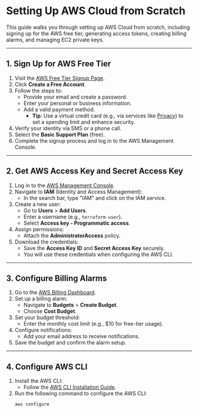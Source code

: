 # Setting Up AWS Cloud from Scratch

This guide walks you through setting up AWS Cloud from scratch, including signing up for the AWS free tier, generating access tokens, creating billing alarms, and managing EC2 private keys.

---

## **1. Sign Up for AWS Free Tier**

1. Visit the [AWS Free Tier Signup Page](https://aws.amazon.com/free).
2. Click **Create a Free Account**.
3. Follow the steps to:
   - Provide your email and create a password.
   - Enter your personal or business information.
   - Add a valid payment method.
     - **Tip**: Use a virtual credit card (e.g., via services like [Privacy](https://privacy.com)) to set a spending limit and enhance security.
4. Verify your identity via SMS or a phone call.
5. Select the **Basic Support Plan** (free).
6. Complete the signup process and log in to the AWS Management Console.

---

## **2. Get AWS Access Key and Secret Access Key**

1. Log in to the [AWS Management Console](https://aws.amazon.com/console/).
2. Navigate to **IAM** (Identity and Access Management):
   - In the search bar, type "IAM" and click on the IAM service.
3. Create a new user:
   - Go to **Users** > **Add Users**.
   - Enter a username (e.g., `terraform-user`).
   - Select **Access key - Programmatic access**.
4. Assign permissions:
   - Attach the **AdministratorAccess** policy.
5. Download the credentials:
   - Save the **Access Key ID** and **Secret Access Key** securely.
   - You will use these credentials when configuring the AWS CLI.

---

## **3. Configure Billing Alarms**

1. Go to the [AWS Billing Dashboard](https://console.aws.amazon.com/billing/home).
2. Set up a billing alarm:
   - Navigate to **Budgets** > **Create Budget**.
   - Choose **Cost Budget**.
3. Set your budget threshold:
   - Enter the monthly cost limit (e.g., $10 for free-tier usage).
4. Configure notifications:
   - Add your email address to receive notifications.
5. Save the budget and confirm the alarm setup.

---

## **4. Configure AWS CLI**

1. Install the AWS CLI:
   - Follow the [AWS CLI Installation Guide](https://docs.aws.amazon.com/cli/latest/userguide/getting-started-install.html).
2. Run the following command to configure the AWS CLI:
   ```bash
   aws configure
   ```
   